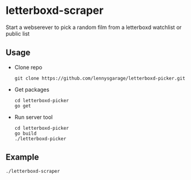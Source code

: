 # letterboxd-scraper

Start a webserever to pick a random film from a letterboxd watchlist or public list 

## Usage
- Clone repo
    ```
    git clone https://github.com/lennysgarage/letterboxd-picker.git
    ```
- Get packages
    ```
    cd letterboxd-picker
    go get
    ```
- Run server tool
    ```
    cd letterboxd-picker
    go build
    ./letterboxd-picker
    ```

## Example
    ./letterboxd-scraper
